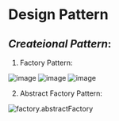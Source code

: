 # Design Pattern

## _Createional Pattern_:
1. Factory  Pattern:

![image](https://user-images.githubusercontent.com/80166551/226509289-45d9ce21-afd8-4d5b-8d7c-960fcd903299.png)
![image](https://user-images.githubusercontent.com/80166551/226509405-b92105bd-589b-4db0-abe4-80e88556600a.png)
![image](https://user-images.githubusercontent.com/80166551/226509466-f20af0df-65be-47da-89e6-8fc8f733cccb.png)

2. Abstract Factory Pattern:

![factory.abstractFactory](https://user-images.githubusercontent.com/80166551/228160801-ceba9876-136a-495e-a8e4-cc189a938de0.png)
